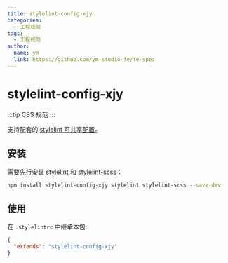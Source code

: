 ```yaml
---
title: stylelint-config-xjy
categories:
  - 工程规范
tags:
  - 工程规范
author:
  name: ym
  link: https://github.com/ym-studio-fe/fe-spec
---
```


# stylelint-config-xjy

:::tip
  CSS 规范
:::

支持配套的 [stylelint 可共享配置](https://stylelint.io/user-guide/configure)。

## 安装

需要先行安装 [stylelint](https://www.npmjs.com/package/stylelint) 和 [stylelint-scss](https://www.npmjs.com/package/stylelint-scss)：

```bash
npm install stylelint-config-xjy stylelint stylelint-scss --save-dev
```

## 使用

在 `.stylelintrc` 中继承本包:

```json
{
  "extends": "stylelint-config-xjy"
}
```
